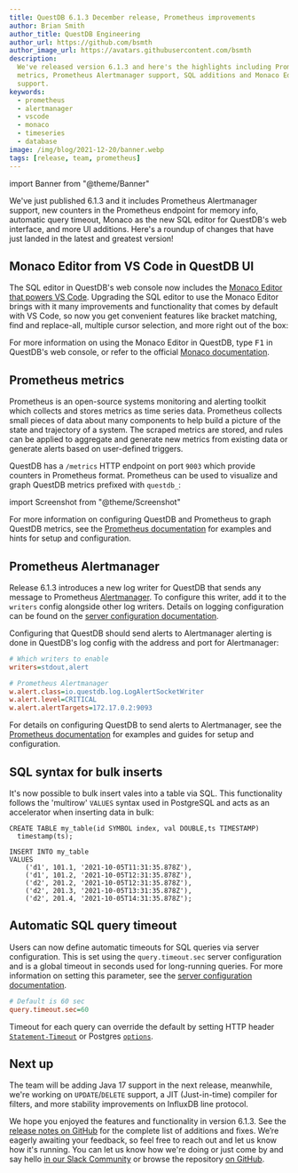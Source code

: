 ```yaml
---
title: QuestDB 6.1.3 December release, Prometheus improvements
author: Brian Smith
author_title: QuestDB Engineering
author_url: https://github.com/bsmth
author_image_url: https://avatars.githubusercontent.com/bsmth
description:
  We've released version 6.1.3 and here's the highlights including Prometheus
  metrics, Prometheus Alertmanager support, SQL additions and Monaco Editor
  support.
keywords:
  - prometheus
  - alertmanager
  - vscode
  - monaco
  - timeseries
  - database
image: /img/blog/2021-12-20/banner.webp
tags: [release, team, prometheus]
---
```


import Banner from "@theme/Banner"

<Banner
  alt="Latest features in QuestDB version 6.1.3 including Prometheus and Alertmanager"
  height={360}
  src="/img/blog/2021-12-20/banner.webp"
  width={650}
/>

We've just published 6.1.3 and it includes Prometheus Alertmanager support, new
counters in the Prometheus endpoint for memory info, automatic query timeout,
Monaco as the new SQL editor for QuestDB's web interface, and more UI additions.
Here's a roundup of changes that have just landed in the latest and greatest
version!

<!--truncate-->

## Monaco Editor from VS Code in QuestDB UI

The SQL editor in QuestDB's web console now includes the
[Monaco Editor that powers VS Code](https://microsoft.github.io/monaco-editor/).
Upgrading the SQL editor to use the Monaco Editor brings with it many
improvements and functionality that comes by default with VS Code, so now you
get convenient features like bracket matching, find and replace-all, multiple
cursor selection, and more right out of the box:

<Banner
  alt="Find all functionality in the Monaco Editor within QuestDB"
  height={360}
  src="/img/blog/2021-12-20/monaco.webp"
  width={650}
/>

For more information on using the Monaco Editor in QuestDB, type <kbd>F1</kbd>
in QuestDB's web console, or refer to the official
[Monaco documentation](https://code.visualstudio.com/docs/editor/codebasics).

## Prometheus metrics

Prometheus is an open-source systems monitoring and alerting toolkit which
collects and stores metrics as time series data. Prometheus collects small
pieces of data about many components to help build a picture of the state and
trajectory of a system. The scraped metrics are stored, and rules can be applied
to aggregate and generate new metrics from existing data or generate alerts
based on user-defined triggers.

QuestDB has a `/metrics` HTTP endpoint on port `9003` which provide counters in
Prometheus format. Prometheus can be used to visualize and graph QuestDB metrics
prefixed with `questdb_`:

import Screenshot from "@theme/Screenshot"

<Screenshot
  alt="Prometheus graphing tab showing QuestDB instance metrics on a chart"
  height={320}
  src="/img/guides/prometheus/graphing-metrics.png"
  width={750}
/>

For more information on configuring QuestDB and Prometheus to graph QuestDB
metrics, see the [Prometheus documentation](/docs/third-party-tools/prometheus)
for examples and hints for setup and configuration.

## Prometheus Alertmanager

Release 6.1.3 introduces a new log writer for QuestDB that sends any message to
Prometheus
[Alertmanager](https://prometheus.io/docs/alerting/latest/alertmanager/). To
configure this writer, add it to the `writers` config alongside other log
writers. Details on logging configuration can be found on the
[server configuration documentation](/docs/reference/configuration#configuration-file).

Configuring that QuestDB should send alerts to Alertmanager alerting is done in
QuestDB's log config with the address and port for Alertmanager:

```ini title="./conf/log.conf"
# Which writers to enable
writers=stdout,alert

# Prometheus Alertmanager
w.alert.class=io.questdb.log.LogAlertSocketWriter
w.alert.level=CRITICAL
w.alert.alertTargets=172.17.0.2:9093
```

For details on configuring QuestDB to send alerts to Alertmanager, see the
[Prometheus documentation](/docs/third-party-tools/prometheus) for examples and
guides for setup and configuration.

## SQL syntax for bulk inserts

It's now possible to bulk insert vales into a table via SQL. This functionality
follows the 'multirow' `VALUES` syntax used in PostgreSQL and acts as an
accelerator when inserting data in bulk:

```questdb-sql
CREATE TABLE my_table(id SYMBOL index, val DOUBLE,ts TIMESTAMP)
  timestamp(ts);

INSERT INTO my_table
VALUES
    ('d1', 101.1, '2021-10-05T11:31:35.878Z'),
    ('d1', 101.2, '2021-10-05T12:31:35.878Z'),
    ('d2', 201.2, '2021-10-05T12:31:35.878Z'),
    ('d2', 201.3, '2021-10-05T13:31:35.878Z'),
    ('d2', 201.4, '2021-10-05T14:31:35.878Z');
```

## Automatic SQL query timeout

Users can now define automatic timeouts for SQL queries via server
configuration. This is set using the `query.timeout.sec` server configuration
and is a global timeout in seconds used for long-running queries. For more
information on setting this parameter, see the
[server configuration documentation](/docs/reference/configuration).

```ini title="/path/to/server.conf"
# Default is 60 sec
query.timeout.sec=60
```

Timeout for each query can override the default by setting HTTP header
[`Statement-Timeout`](/docs/reference/api/rest/#headers) or Postgres
[`options`](/docs/reference/api/postgres/#list-of-supported-connection-properties).

## Next up

The team will be adding Java 17 support in the next release, meanwhile, we're
working on `UPDATE`/`DELETE` support, a JIT (Just-in-time) compiler for filters,
and more stability improvements on InfluxDB line protocol.

We hope you enjoyed the features and functionality in version 6.1.3. See the
[release notes on GitHub](https://github.com/questdb/questdb/releases/tag/6.1.3)
for the complete list of additions and fixes. We’re eagerly awaiting your
feedback, so feel free to reach out and let us know how it's running. You can
let us know how we're doing or just come by and say hello
[in our Slack Community]({@slackUrl@}) or browse the repository
[on GitHub]({@githubUrl@}).
